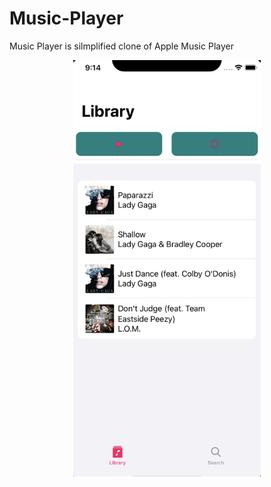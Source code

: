 # Music-Player
  Music Player is silmplified clone of Apple Music Player
<div align="center">
<img src="https://github.com/Maximercurius/Music-Player/blob/main/ScreenShot/MusicPlayerLibrary.png" width="300px"/>
</div>
